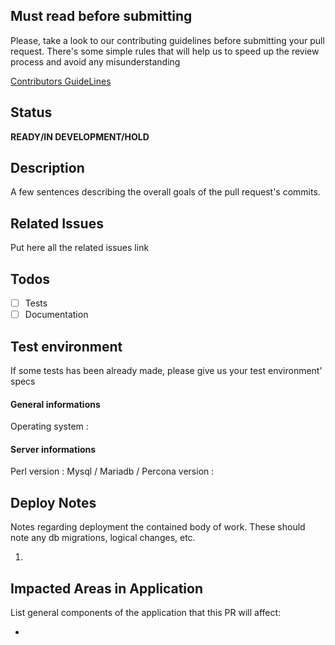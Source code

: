 ## Must read before submitting
Please, take a look to our contributing guidelines before submitting your pull request.
There's some simple rules that will help us to speed up the review process and avoid any misunderstanding

[Contributors GuideLines](https://github.com/OCSInventory-NG/OCSInventory-ocsreports/blob/master/.github/Contributing.md)

## Status
**READY/IN DEVELOPMENT/HOLD**

## Description
A few sentences describing the overall goals of the pull request's commits.

## Related Issues
Put here all the related issues link

## Todos
- [ ] Tests
- [ ] Documentation

## Test environment
If some tests has been already made, please give us your test environment' specs

#### General informations
Operating system :

#### Server informations
Perl version :
Mysql / Mariadb / Percona version :  


## Deploy Notes
Notes regarding deployment the contained body of work.  These should note any
db migrations, logical changes, etc.

1.

## Impacted Areas in Application
List general components of the application that this PR will affect:

*
